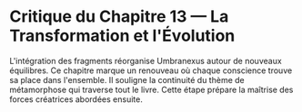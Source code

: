 # Critique du Chapitre 13 — La Transformation et l'Évolution
L'intégration des fragments réorganise Umbranexus autour de nouveaux équilibres.
Ce chapitre marque un renouveau où chaque conscience trouve sa place dans l'ensemble.
Il souligne la continuité du thème de métamorphose qui traverse tout le livre.
Cette étape prépare la maîtrise des forces créatrices abordées ensuite.
